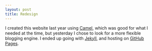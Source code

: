 ```yaml
---
layout: post
title: Redesign
---
```


I created this website last year using [Camel](https://github.com/cliss/camel), which was good for what I needed at the time, but yesterday I chose to look for a more flexible blogging engine. I ended up going with [Jekyll](http://jekyllrb.com), and hosting on [GitHub Pages](https://pages.github.com).